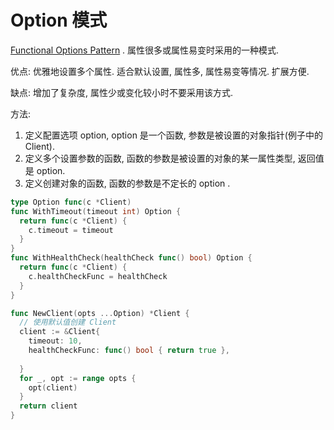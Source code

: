 # Option 模式

[Functional Options Pattern][1] . 属性很多或属性易变时采用的一种模式.

优点: 优雅地设置多个属性. 适合默认设置, 属性多, 属性易变等情况. 扩展方便. 

缺点: 增加了复杂度, 属性少或变化较小时不要采用该方式.

方法:

1. 定义配置选项 option, option 是一个函数, 参数是被设置的对象指针(例子中的 Client).
2. 定义多个设置参数的函数, 函数的参数是被设置的对象的某一属性类型, 返回值是 option.
3. 定义创建对象的函数, 函数的参数是不定长的 option .

``` go
type Option func(c *Client)
func WithTimeout(timeout int) Option {
  return func(c *Client) {
    c.timeout = timeout
  }
}
func WithHealthCheck(healthCheck func() bool) Option {
  return func(c *Client) {
    c.healthCheckFunc = healthCheck
  }
}

func NewClient(opts ...Option) *Client {
  // 使用默认值创建 Client
  client := &Client{
    timeout: 10,
    healthCheckFunc: func() bool { return true },
    
  }
  for _, opt := range opts {
    opt(client)
  }
  return client
}
```





[1]: <https://halls-of-valhalla.org/beta/articles/functional-options-pattern-in-go,54/>